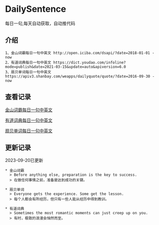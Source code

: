 # DailySentence

每日一句,每天自动获取，自动推代码

## 介绍

```
1、金山词霸每日一句中英文 http://open.iciba.com/dsapi/?date=2018-01-01 - now
2、有道词典每日一句中英文 https://dict.youdao.com/infoline?mode=publish&date=2021-03-15&update=auto&apiversion=6.0
3、扇贝单词每日一句中英文 https://apiv3.shanbay.com/weapps/dailyquote/quote/?date=2016-09-30 - now
```

## 查看记录

[金山词霸每日一句中英文](./data/iciba/)

[有道词典每日一句中英文](./data/youdao/)

[扇贝单词每日一句中英文](./data/shanbay/)

## 更新记录
2023-09-20已更新 
```
* 金山词霸
  > Before anything else, preparation is the key to success.
  > 在做任何事情之前，准备是达到成功的关键。

* 扇贝单词
  > Everyone gets the experience. Some get the lesson.
  > 每个人都会有所经历，但只有一些人能从经历中得到教训。

* 有道词典
  > Sometimes the most romantic moments can just creep up on you.
  > 有时，极致的浪漫会悄然而至。

```
